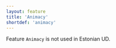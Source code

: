 ```yaml
---
layout: feature
title: 'Animacy'
shortdef: 'animacy'
---
```


Feature <code>Animacy</code> is not used in Estonian UD.
<!-- Interlanguage links updated Út zář 29 18:40:50 CEST 2020 -->
